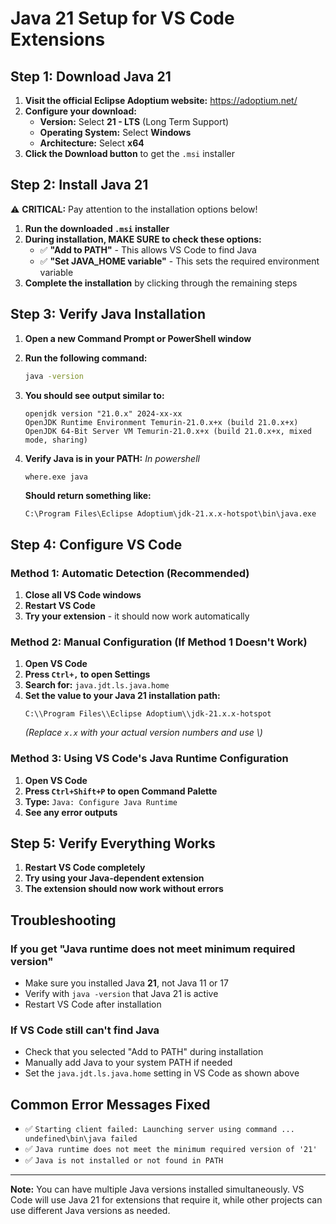 # Java 21 Setup for VS Code Extensions

## Step 1: Download Java 21

1. **Visit the official Eclipse Adoptium website:** https://adoptium.net/
2. **Configure your download:**
   - **Version:** Select **21 - LTS** (Long Term Support)
   - **Operating System:** Select **Windows**
   - **Architecture:** Select **x64**
3. **Click the Download button** to get the `.msi` installer

## Step 2: Install Java 21

⚠️ **CRITICAL:** Pay attention to the installation options below!

1. **Run the downloaded `.msi` installer**
2. **During installation, MAKE SURE to check these options:**
   - ✅ **"Add to PATH"** - This allows VS Code to find Java
   - ✅ **"Set JAVA_HOME variable"** - This sets the required environment variable
3. **Complete the installation** by clicking through the remaining steps

## Step 3: Verify Java Installation

1. **Open a new Command Prompt or PowerShell window**
2. **Run the following command:**
   ```bash
   java -version
   ```
3. **You should see output similar to:**
   ```
   openjdk version "21.0.x" 2024-xx-xx
   OpenJDK Runtime Environment Temurin-21.0.x+x (build 21.0.x+x)
   OpenJDK 64-Bit Server VM Temurin-21.0.x+x (build 21.0.x+x, mixed mode, sharing)
   ```

4. **Verify Java is in your PATH:** _In powershell_
   ```bash
   where.exe java
   ```
   **Should return something like:**
   ```
   C:\Program Files\Eclipse Adoptium\jdk-21.x.x-hotspot\bin\java.exe
   ```

## Step 4: Configure VS Code

### Method 1: Automatic Detection (Recommended)

1. **Close all VS Code windows**
2. **Restart VS Code**
3. **Try your extension** - it should now work automatically

### Method 2: Manual Configuration (If Method 1 Doesn't Work)

1. **Open VS Code**
2. **Press `Ctrl+,` to open Settings**
3. **Search for:** `java.jdt.ls.java.home`
4. **Set the value to your Java 21 installation path:**
   ```
   C:\\Program Files\\Eclipse Adoptium\\jdk-21.x.x-hotspot
   ```
   *(Replace `x.x` with your actual version numbers and use \\)*

### Method 3: Using VS Code's Java Runtime Configuration

1. **Open VS Code**
2. **Press `Ctrl+Shift+P` to open Command Palette**
3. **Type:** `Java: Configure Java Runtime`
4. **See any error outputs**

## Step 5: Verify Everything Works

1. **Restart VS Code completely**
2. **Try using your Java-dependent extension**
3. **The extension should now work without errors**

## Troubleshooting

### If you get "Java runtime does not meet minimum required version"
- Make sure you installed Java **21**, not Java 11 or 17
- Verify with `java -version` that Java 21 is active
- Restart VS Code after installation

### If VS Code still can't find Java
- Check that you selected "Add to PATH" during installation
- Manually add Java to your system PATH if needed
- Set the `java.jdt.ls.java.home` setting in VS Code as shown above

## Common Error Messages Fixed

- ✅ `Starting client failed: Launching server using command ... undefined\bin\java failed`
- ✅ `Java runtime does not meet the minimum required version of '21'`
- ✅ `Java is not installed or not found in PATH`

---

**Note:** You can have multiple Java versions installed simultaneously. VS Code will use Java 21 for extensions that require it, while other projects can use different Java versions as needed.